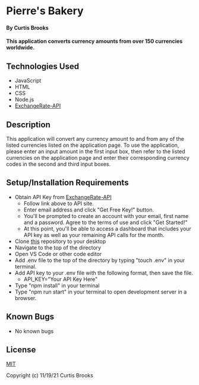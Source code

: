 # Pierre's Bakery

#### By Curtis Brooks

#### This application converts currency amounts from over 150 currencies worldwide.

## Technologies Used

* JavaScript
* HTML
* CSS
* Node.js
* [ExchangeRate-API](https://www.exchangerate-api.com/)

## Description

This application will convert any currency amount to and from any of the listed currencies listed on the application page. To use the application, please enter an input amount in the first input box, then refer to the listed currencies on the application page and enter their corresponding currency codes in the second and third input boxes.

## Setup/Installation Requirements

* Obtain API Key from [ExchangeRate-API](https://www.exchangerate-api.com/)
  * Follow link above to API site.
  * Enter email address and click "Get Free Key!" button.
  * You'll be prompted to create an account with your email, first name and a password. Agree to the terms of use and click "Get Started!"
  * At this point, you'll be able to access a dashboard that includes your API key as well as your remaining API calls for the month.
* Clone [this](https://github.com/curtisbrooks678/currency-exchanger) repository to your desktop
* Navigate to the top of the directory
* Open VS Code or other code editor
* Add .env file to the top of the directory by typing "touch .env" in your terminal.
* Add API key to your .env file with the following format, then save the file.
  * API_KEY="Your API Key Here"
* Type "npm install" in your terminal
* Type "npm run start" in your terminal to open development server in a browser.

## Known Bugs

* No known bugs

## License

[MIT](https://en.wikipedia.org/wiki/MIT_License) 

Copyright (c) 11/19/21 Curtis Brooks
